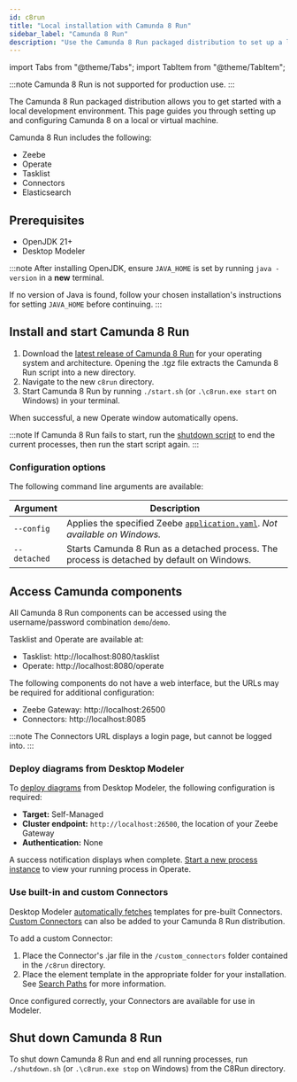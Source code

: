 ```yaml
---
id: c8run
title: "Local installation with Camunda 8 Run"
sidebar_label: "Camunda 8 Run"
description: "Use the Camunda 8 Run packaged distribution to set up a local development environment."
---
```


import Tabs from "@theme/Tabs";
import TabItem from "@theme/TabItem";

:::note
Camunda 8 Run is not supported for production use.
:::

The Camunda 8 Run packaged distribution allows you to get started with a local development environment. This page guides you through setting up and configuring Camunda 8 on a local or virtual machine.

Camunda 8 Run includes the following:

- Zeebe
- Operate
- Tasklist
- Connectors
- Elasticsearch

## Prerequisites

- OpenJDK 21+
- Desktop Modeler

:::note
After installing OpenJDK, ensure `JAVA_HOME` is set by running `java -version` in a **new** terminal.

If no version of Java is found, follow your chosen installation's instructions for setting `JAVA_HOME` before continuing.
:::

## Install and start Camunda 8 Run

1. Download the [latest release of Camunda 8 Run](https://github.com/camunda/camunda/releases/tag/c8run-8.6.0-alpha3) for your operating system and architecture. Opening the .tgz file extracts the Camunda 8 Run script into a new directory.
2. Navigate to the new `c8run` directory.
3. Start Camunda 8 Run by running `./start.sh` (or `.\c8run.exe start` on Windows) in your terminal.

When successful, a new Operate window automatically opens.

:::note
If Camunda 8 Run fails to start, run the [shutdown script](#shut-down-camunda-8-run) to end the current processes, then run the start script again.
:::

### Configuration options

The following command line arguments are available:

| Argument     | Description                                                                                                                                  |
| ------------ | -------------------------------------------------------------------------------------------------------------------------------------------- |
| `--config`   | Applies the specified Zeebe [`application.yaml`](/self-managed/zeebe-deployment/configuration/configuration.md). _Not available on Windows._ |
| `--detached` | Starts Camunda 8 Run as a detached process. The process is detached by default on Windows.                                                   |

## Access Camunda components

All Camunda 8 Run components can be accessed using the username/password combination `demo`/`demo`.

Tasklist and Operate are available at:

- Tasklist: http://localhost:8080/tasklist
- Operate: http://localhost:8080/operate

The following components do not have a web interface, but the URLs may be required for additional configuration:

- Zeebe Gateway: http://localhost:26500
- Connectors: http://localhost:8085

:::note
The Connectors URL displays a login page, but cannot be logged into.
:::

### Deploy diagrams from Desktop Modeler

To [deploy diagrams](/self-managed/modeler/desktop-modeler/deploy-to-self-managed.md) from Desktop Modeler, the following configuration is required:

- **Target:** Self-Managed
- **Cluster endpoint:** `http://localhost:26500`, the location of your Zeebe Gateway
- **Authentication:** None

A success notification displays when complete. [Start a new process instance](/components/modeler/desktop-modeler/start-instance.md) to view your running process in Operate.

### Use built-in and custom Connectors

Desktop Modeler [automatically fetches](/components/modeler/desktop-modeler/use-connectors.md/#automatic-connector-template-fetching) templates for pre-built Connectors. [Custom Connectors](/components/connectors/custom-built-connectors/connector-sdk.md) can also be added to your Camunda 8 Run distribution.

To add a custom Connector:

1. Place the Connector's .jar file in the `/custom_connectors` folder contained in the `/c8run` directory.
2. Place the element template in the appropriate folder for your installation. See [Search Paths](/components/modeler/desktop-modeler/search-paths/search-paths.md) for more information.

Once configured correctly, your Connectors are available for use in Modeler.

## Shut down Camunda 8 Run

To shut down Camunda 8 Run and end all running processes, run `./shutdown.sh` (or `.\c8run.exe stop` on Windows) from the C8Run directory.
